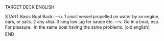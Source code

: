 TARGET DECK
ENGLISH

START
Basic
Boat
Back: —n. 1 small vessel propelled on water by an engine, oars, or sails. 2 any ship. 3 long low jug for sauce etc. —v. Go in a boat, esp. For pleasure.  in the same boat having the same problems. [old english]
END
